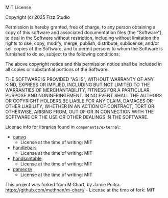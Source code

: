 MIT License

Copyright (c) 2025 Fizz Studio

Permission is hereby granted, free of charge, to any person obtaining a copy
of this software and associated documentation files (the "Software"), to deal
in the Software without restriction, including without limitation the rights
to use, copy, modify, merge, publish, distribute, sublicense, and/or sell
copies of the Software, and to permit persons to whom the Software is
furnished to do so, subject to the following conditions:

The above copyright notice and this permission notice shall be included in all
copies or substantial portions of the Software.

THE SOFTWARE IS PROVIDED "AS IS", WITHOUT WARRANTY OF ANY KIND, EXPRESS OR
IMPLIED, INCLUDING BUT NOT LIMITED TO THE WARRANTIES OF MERCHANTABILITY,
FITNESS FOR A PARTICULAR PURPOSE AND NONINFRINGEMENT. IN NO EVENT SHALL THE
AUTHORS OR COPYRIGHT HOLDERS BE LIABLE FOR ANY CLAIM, DAMAGES OR OTHER
LIABILITY, WHETHER IN AN ACTION OF CONTRACT, TORT OR OTHERWISE, ARISING FROM,
OUT OF OR IN CONNECTION WITH THE SOFTWARE OR THE USE OR OTHER DEALINGS IN THE
SOFTWARE.

License info for libraries found in `components/external`:
- [canvg](https://github.com/gabelerner/canvg/)
	- License at the time of writing: MIT
- [handlebars](https://github.com/wycats/handlebars.js/)
	- License at the time of writing: MIT
- [handsontable](https://github.com/handsontable/handsontable)
	- License at the time of writing: MIT
- [parsecsv](https://github.com/parsecsv/parsecsv-for-php)
	- License at the time of writing: MIT

This project was forked from M Chart, by Jamie Poitra. https://github.com/methnen/m-chart/
	- License at the time of fork: MIT